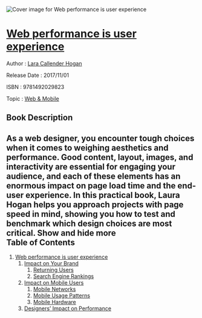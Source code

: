![Cover image for Web performance is user experience](https://imgdetail.ebookreading.net/cover/cover/web_mobile/EB9781492029823.jpg)

[Web performance is user experience](https://ebookreading.net/view/book/Web+performance+is+user+experience-EB9781492029823_1.html "Web performance is user experience")
====================================================================================================================

Author : [Lara Callender Hogan](https://ebookreading.net/search/author/Lara+Callender+Hogan)

Release Date : 2017/11/01

ISBN : 9781492029823

Topic : [Web & Mobile](https://ebookreading.net/search/category/web-mobile)

Book Description
-----------------

 As a web designer, you encounter tough choices when it comes to weighing aesthetics and performance. Good content, layout, images, and interactivity are essential for engaging your audience, and each of these elements has an enormous impact on page load time and the end-user experience. In this practical book, Laura Hogan helps you approach projects with page speed in mind, showing you how to test and benchmark which design choices are most critical.
        Show and hide more                
Table of Contents
-----------------

1. [Web performance is user experience](https://ebookreading.net/view/book/Web+performance+is+user+experience-EB9781492029823_3.html#performance_is_user)
    1. [Impact on Your Brand](https://ebookreading.net/view/book/Web+performance+is+user+experience-EB9781492029823_3.html#impact_on_your_bran)
        1. [Returning Users](https://ebookreading.net/view/book/Web+performance+is+user+experience-EB9781492029823_3.html#returning_users)
        1. [Search Engine Rankings](https://ebookreading.net/view/book/Web+performance+is+user+experience-EB9781492029823_3.html#search_engine_ranki)
    1. [Impact on Mobile Users](https://ebookreading.net/view/book/Web+performance+is+user+experience-EB9781492029823_3.html#impact_on_mobile_us)
        1. [Mobile Networks](https://ebookreading.net/view/book/Web+performance+is+user+experience-EB9781492029823_3.html#mobile_networks)
        1. [Mobile Usage Patterns](https://ebookreading.net/view/book/Web+performance+is+user+experience-EB9781492029823_3.html#mobile_usage_patter)
        1. [Mobile Hardware](https://ebookreading.net/view/book/Web+performance+is+user+experience-EB9781492029823_3.html#mobile_hardware)
    1. [Designers’ Impact on Performance](https://ebookreading.net/view/book/Web+performance+is+user+experience-EB9781492029823_3.html#designersapostrophe)
